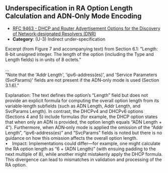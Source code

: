 ## Underspecification in RA Option Length Calculation and ADN‑Only Mode Encoding

- [RFC 9463 - DHCP and Router Advertisement Options for the Discovery of Network‐designated Resolvers (DNR)](https://www.rfc-editor.org/rfc/rfc9463)
- **Category**: (U-3) Indirect under-specification

Excerpt (from Figure 7 and accompanying text) from Section 6.1:
   "Length:  8-bit unsigned integer.  The length of the option (including
   the Type and Length fields) is in units of 8 octets."  

   …  
   "Note that the 'Addr Length', 'ipv6-address(es)', and 'Service Parameters (SvcParams)' fields are not present if the ADN‑only mode is used (Section 3.1.6)."  

Explanation:
The text defines the option’s “Length” field but does not provide an explicit formula for computing the overall option length from its variable‐length subfields (such as ADN Length, Addr Length, and SvcParams Length). In contrast, the DHCPv4 and DHCPv6 options (Sections 4 and 5) include formulas (for example, the DHCP option states that when only an ADN is provided, the option length equals “ADN Length + 4”). Furthermore, when ADN‑only mode is applied the omission of the “Addr Length”, “ipv6-address(es)” and “SvcParams” fields is noted but there is no guidance on how this omission affects the overall option length.  
• Impact: Implementations could differ—for example, one might calculate the RA option length as “6 + (ADN Length)” (with ensuing padding to the next multiple of 8), while another might mistakenly apply the DHCP formula. This divergence can lead to mismatches in validation and processing of the RA option.
